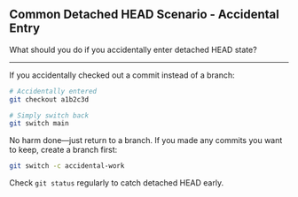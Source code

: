 ## Common Detached HEAD Scenario - Accidental Entry

What should you do if you accidentally enter detached HEAD state?

---

If you accidentally checked out a commit instead of a branch:

```bash
# Accidentally entered
git checkout a1b2c3d

# Simply switch back
git switch main
```

No harm done—just return to a branch. If you made any commits you want to keep, create a branch first:
```bash
git switch -c accidental-work
```

Check `git status` regularly to catch detached HEAD early.

